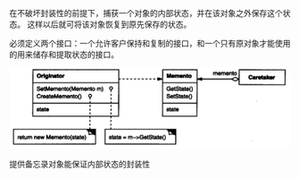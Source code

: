 在不破坏封装性的前提下，捕获一个对象的内部状态，并在该对象之外保存这个状态。
这样以后就可将该对象恢复到原先保存的状态。

必须定义两个接口：一个允许客户保持和复制的接口，和一个只有原对象才能使用的用来储存和提取状态的接口。

![image-20200228200802237](image-20200228200802237.png)



提供备忘录对象能保证内部状态的封装性

